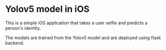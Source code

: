 # Yolov5 model in iOS

This is a simple iOS application that takes a user selfie and predicts a person's identity.

The models are trained from the Yolov5 model and are deployed using flask backend.   
